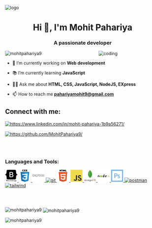 ![logo](https://mir-s3-cdn-cf.behance.net/project_modules/1400_opt_1/79731568097599.5b50bca477735.jpg)
<h1 align="center">Hi 👋, I'm Mohit Pahariya</h1>
<h3 align="center">A passionate developer</h3>
<img align="right" alt="coding" width="200" src="https://media4.giphy.com/media/Ll22OhMLAlVDb8UQWe/giphy.gif">
<p align="left"> <img src="https://komarev.com/ghpvc/?username=mohitpahariya9&label=Profile%20views&color=0e75b6&style=flat" alt="mohitpahariya9" /> </p>

<!-- <p align="left"> <a href="https://github.com/ryo-ma/github-profile-trophy"><img src="https://github-profile-trophy.vercel.app/?username=mohitpahariya9" alt="mohitpahariya9" /></a> </p></br> -->

- 👀 I’m currently working on **Web development**

- 📚 I’m currently learning **JavaScript**

- 🤝🏽 Ask me about **HTML, CSS, JavaScript, NodeJS, EXpress**

- 📫 How to reach me **pahariyamohit9@gmail.com**

<h2 align="left">Connect with me:</h3>
<p align="left">
<a href="https://www.linkedin.com/in/mohit-pahariya-1b9a56271/" target="blank"><img align="center" src="https://raw.githubusercontent.com/rahuldkjain/github-profile-readme-generator/master/src/images/icons/Social/linked-in-alt.svg" alt="https://www.linkedin.com/in/mohit-pahariya-1b9a56271/" height="30" width="40" /></a>
</p>
<p align="left">
<a href="https://github.com/MohitPahariya9/" target="blank"><img align="center" src="https://www.vectorlogo.zone/logos/git-scm/git-scm-icon.svg" alt="https://github.com/MohitPahariya9/" height="30" width="40" /></a>
</p></br></br>

<h3 align="left">Languages and Tools:</h3>
<p align="left"> 
<a href="https://getbootstrap.com" target="_blank" rel="noreferrer"> <img src="https://raw.githubusercontent.com/devicons/devicon/master/icons/bootstrap/bootstrap-plain-wordmark.svg" alt="bootstrap" width="40" height="40"/> </a> 
<a href="https://www.w3schools.com/css/" target="_blank" rel="noreferrer"> <img src="https://raw.githubusercontent.com/devicons/devicon/master/icons/css3/css3-original-wordmark.svg" alt="css3" width="40" height="40"/> </a> 
<a href="https://expressjs.com" target="_blank" rel="noreferrer"> <img src="https://raw.githubusercontent.com/devicons/devicon/master/icons/express/express-original-wordmark.svg" alt="express" width="40" height="40"/> </a> 
<!-- <a href="https://flask.palletsprojects.com/" target="_blank" rel="noreferrer"> <img src="https://www.vectorlogo.zone/logos/pocoo_flask/pocoo_flask-icon.svg" alt="flask" width="40" height="40"/> </a>  -->
<a href="https://git-scm.com/" target="_blank" rel="noreferrer"> <img src="https://www.vectorlogo.zone/logos/git-scm/git-scm-icon.svg" alt="git" width="40" height="40"/> </a> 
<a href="https://www.w3.org/html/" target="_blank" rel="noreferrer"> <img src="https://raw.githubusercontent.com/devicons/devicon/master/icons/html5/html5-original-wordmark.svg" alt="html5" width="40" height="40"/> </a> 
<a href="https://developer.mozilla.org/en-US/docs/Web/JavaScript" target="_blank" rel="noreferrer"> <img src="https://raw.githubusercontent.com/devicons/devicon/master/icons/javascript/javascript-original.svg" alt="javascript" width="40" height="40"/> </a> 
<a href="https://www.mongodb.com/" target="_blank" rel="noreferrer"> <img src="https://raw.githubusercontent.com/devicons/devicon/master/icons/mongodb/mongodb-original-wordmark.svg" alt="mongodb" width="40" height="40"/> </a> 
<!-- <a href="https://www.mysql.com/" target="_blank" rel="noreferrer"> <img src="https://raw.githubusercontent.com/devicons/devicon/master/icons/mysql/mysql-original-wordmark.svg" alt="mysql" width="40" height="40"/> </a>  -->
<a href="https://nodejs.org" target="_blank" rel="noreferrer"> <img src="https://raw.githubusercontent.com/devicons/devicon/master/icons/nodejs/nodejs-original-wordmark.svg" alt="nodejs" width="40" height="40"/> </a> 
<a href="https://www.photoshop.com/en" target="_blank" rel="noreferrer"> <img src="https://raw.githubusercontent.com/devicons/devicon/master/icons/photoshop/photoshop-line.svg" alt="photoshop" width="40" height="40"/> </a> 
<!-- <a href="https://www.php.net" target="_blank" rel="noreferrer"> <img src="https://raw.githubusercontent.com/devicons/devicon/master/icons/php/php-original.svg" alt="php" width="40" height="40"/> </a>  -->
<a href="https://postman.com" target="_blank" rel="noreferrer"> <img src="https://www.vectorlogo.zone/logos/getpostman/getpostman-icon.svg" alt="postman" width="40" height="40"/> </a> 
<!-- <a href="https://reactjs.org/" target="_blank" rel="noreferrer"> <img src="https://raw.githubusercontent.com/devicons/devicon/master/icons/react/react-original-wordmark.svg" alt="react" width="40" height="40"/> </a>  -->
<a href="https://tailwindcss.com/" target="_blank" rel="noreferrer"> <img src="https://www.vectorlogo.zone/logos/tailwindcss/tailwindcss-icon.svg" alt="tailwind" width="40" height="40"/> </a> </p></br></br>

<p><img align="left" src="https://github-readme-stats.vercel.app/api/top-langs?username=mohitpahariya9&show_icons=true&locale=en&layout=compact" alt="mohitpahariya9" /></p>

<p>&nbsp;<img align="center" src="https://github-readme-stats.vercel.app/api?username=mohitpahariya9&show_icons=true&locale=en" alt="mohitpahariya9" /></p>

<p><img align="center" src="https://github-readme-streak-stats.herokuapp.com/?user=MohitPahariya9&" alt="mohitpahariya9" /></p>
<!--[![GitHub Streak](https://github-readme-streak-stats.herokuapp.com?user=MohitPahariya9&theme=radical&border_radius=10&card_width=500)](https://git.io/streak-stats)-->
<!--<a href="https://git.io/streak-stats"><img src="https://github-readme-streak-stats.herokuapp.com?user=MohitPahariya9" alt="GitHub Streak" /></a>-->
